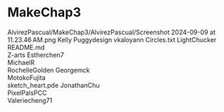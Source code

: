 # MakeChap3

AlvirezPascual/MakeChap3/AlvirezPascual/Screenshot 2024-09-09 at 11.23.46 AM.png
Kelly
Puggydesign
vkaloyann
Circles.txt
LightChucker
README.md         
Z-arts
Estherchen7     
MichaelR      
RochelleGolden
Georgemck       
MotokoFujita  
sketch_heart.pde
JonathanChu     
PixelPalsPCC  
Valeriecheng71
